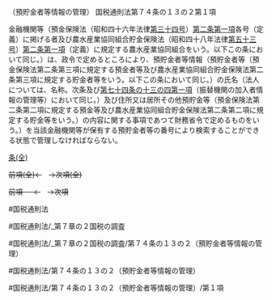 （預貯金者等情報の管理）
国税通則法第７４条の１３の２第１項

金融機関等（預金保険法（昭和四十六年法律[第三十四号](国税通則法＿＿＿＿＿第７４条の１３の２第１項第３４号)）[第二条第一項](国税通則法＿＿＿＿＿第２条第１項)各号（定義）に掲げる者及び農水産業協同組合貯金保険法（昭和四十八年法律[第五十三号](国税通則法＿＿＿＿＿第７４条の１３の２第１項第５３号)）[第二条第一項](国税通則法＿＿＿＿＿第２条第１項)（定義）に規定する農水産業協同組合をいう。以下この条において同じ。）は、政令で定めるところにより、預貯金者等情報（預貯金者等（預金保険法第二条第三項に規定する預金者等及び農水産業協同組合貯金保険法第二条第三項に規定する貯金者等をいう。以下この条において同じ。）の氏名（法人については、名称。次条及び[第七十四条の十三の四第一項](国税通則法＿＿＿＿＿第７４条の１３の４第１項)（振替機関の加入者情報の管理等）において同じ。）及び住所又は居所その他預貯金等（預金保険法第二条第二項に規定する預金等及び農水産業協同組合貯金保険法第二条第二項に規定する貯金等をいう。）の内容に関する事項であつて財務省令で定めるものをいう。）を当該金融機関等が保有する預貯金者等の番号により検索することができる状態で管理しなければならない。

[条(全)](国税通則法＿＿＿＿＿第７４条の１３の２_.md)

~~前項(全)←~~　~~→次項(全)~~

~~前項 　 ←~~　~~→次項~~



#国税通則法

#国税通則法/_第７章の２国税の調査

#国税通則法/_第７章の２国税の調査/第７４条の１３の２（預貯金者等情報の管理）

#国税通則法/第７４条の１３の２（預貯金者等情報の管理）

#国税通則法/第７４条の１３の２（預貯金者等情報の管理）/第１項

